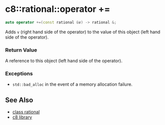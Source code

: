# c8::rational::operator += #

```cpp
auto operator +=(const rational &v) -> rational &;
```

Adds `v` (right hand side of the operator) to the value of this object (left hand side of the operator).

### Return Value ###

A reference to this object (left hand side of the operator).

### Exceptions ###

* `std::bad_alloc` in the event of a memory allocation failure.

## See Also ##

* [class rational](c8_rational)
* [c8 library](c8)

